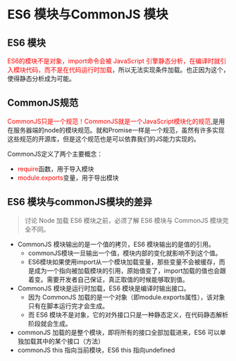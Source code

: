 # ES6 模块与CommonJS 模块

## ES6 模块

<label style='color:red;'>ES6的模块不是对象，import命令会被 JavaScript 引擎静态分析，在编译时就引入模块代码，而不是在代码运行时加载</label>，所以无法实现条件加载。也正因为这个，使得静态分析成为可能。

## CommonJS规范

<label style='color:red;'>CommonJS只是一个规范！CommonJS就是一个JavaScript模块化的规范</label>,是用在服务器端的node的模块规范。就和Promise一样是一个规范，虽然有许多实现这些规范的开源库，但是这个规范也是可以依靠我们的JS能力实现的。

CommonJS定义了两个主要概念：

* <label style='color:red;'>require</label>函数，用于导入模块
* <label style='color:red;'>module.exports</label>变量，用于导出模块

<label style='color:red;'></label>

## ES6 模块与commonJS模块的差异

>讨论 Node 加载 ES6 模块之前，必须了解 ES6 模块与 CommonJS 模块完全不同。

* CommonJS 模块输出的是一个值的拷贝，ES6 模块输出的是值的引用。
	* commonJS模块一旦输出一个值，模块内部的变化就影响不到这个值。
	* ES6模块如果使用import从一个模块加载变量，那些变量不会被缓存，而是成为一个指向被加载模块的引用，原始值变了，import加载的值也会跟着变。需要开发者自己保证，真正取值的时候能够取到值。
* CommonJS 模块是运行时加载，ES6 模块是编译时输出接口。
	* 因为 CommonJS 加载的是一个对象（即module.exports属性），该对象只有在脚本运行完才会生成。
	* 而 ES6 模块不是对象，它的对外接口只是一种静态定义，在代码静态解析阶段就会生成。
* commonJS 加载的是整个模块，即将所有的接口全部加载进来，ES6 可以单独加载其中的某个接口（方法）
* commonJS this 指向当前模块，ES6 this 指向undefined
